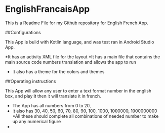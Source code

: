 # EnglishFrancaisApp
This is a Readme File for my Github repository for English French App. 


##Configurations

This App is build with Kotlin language, and was test ran in Android Studio App. 

*It has an activity XML file for the layout 
*It has a main file that contains the main source code numbers translation and allows the app to run
* It also has a theme for the colors and themes



##Operating instructions

This App will allow any user to enter a text format number in the english box, and play it then it will translate it in french. 

* The App has all numbers from 0 to 20, 
* It also has 30, 40, 50, 60, 70, 80, 90, 100, 1000, 1000000, 1000000000
*All these should complete all combinations of needed number to make up any numerical figure
* 
	
